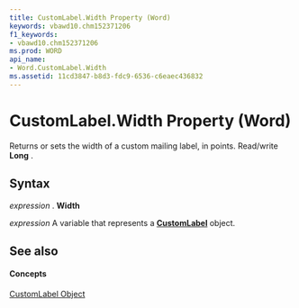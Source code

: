 ```yaml
---
title: CustomLabel.Width Property (Word)
keywords: vbawd10.chm152371206
f1_keywords:
- vbawd10.chm152371206
ms.prod: WORD
api_name:
- Word.CustomLabel.Width
ms.assetid: 11cd3847-b8d3-fdc9-6536-c6eaec436832
---
```



# CustomLabel.Width Property (Word)

Returns or sets the width of a custom mailing label, in points. Read/write  **Long** .


## Syntax

 _expression_ . **Width**

 _expression_ A variable that represents a **[CustomLabel](customlabel-object-word.md)** object.


## See also


#### Concepts


[CustomLabel Object](customlabel-object-word.md)

